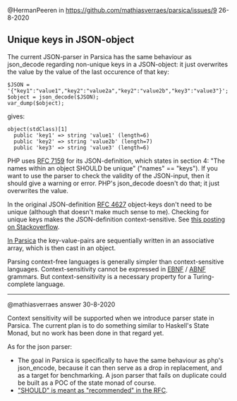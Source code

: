 
@HermanPeeren in https://github.com/mathiasverraes/parsica/issues/9 26-8-2020

Unique keys in JSON-object
---
The current JSON-parser in Parsica has the same behaviour as json_decode regarding non-unique keys in a JSON-object: it just overwrites the value by the value of the last occurence of that key:
~~~
$JSON = '{"key1":"value1","key2":"value2a","key2":"value2b","key3":"value3"}';
$object = json_decode($JSON);
var_dump($object);
~~~
gives:
~~~
object(stdClass)[1]
  public 'key1' => string 'value1' (length=6)
  public 'key2' => string 'value2b' (length=7)
  public 'key3' => string 'value3' (length=6)
~~~

PHP uses [RFC 7159](http://www.faqs.org/rfcs/rfc7159.html) for its JSON-definition, which states in section 4: "The names within an object SHOULD be unique" ("names" == "keys"). If you want to use the parser to check the validity of the JSON-input, then it should give a warning or error. PHP's json_decode doesn't do that; it just overwrites the value.

In the original JSON-definition [RFC 4627]( https://tools.ietf.org/html/rfc4627#section-2.2) object-keys don't need to be unique (although that doesn't make much sense to me). Checking for unique keys makes the JSON-definition context-sensitive. See [this posting on Stackoverflow](https://stackoverflow.com/questions/3335026/which-formal-language-class-are-xml-and-json-with-unique-keys-they-are-not-cont). 

[In Parsica](https://github.com/mathiasverraes/parsica/blob/main/src/JSON/JSON.php#L93-L99) the key-value-pairs are sequentially written in an associative array, which is then cast in an object.

Parsing context-free languages is generally simpler than context-sensitive languages. Context-sensitivity cannot be expressed in [EBNF](https://en.wikipedia.org/wiki/Extended_Backus%E2%80%93Naur_form) / [ABNF](https://github.com/mathiasverraes/parsica/issues/8) grammars. But context-sensitivity is a necessary property for a Turing-complete language.

---

@mathiasverraes answer 30-8-2020

Context sensitivity will be supported when we introduce parser state in Parsica. The current plan is to do something similar to Haskell's State Monad, but no work has been done in that regard yet.

As for the json parser:

* The goal in Parsica is specifically to have the same behaviour as php's json_encode, because it can then serve as a drop in replacement, and as a target for benchmarking. A json parser that fails on duplicate could be built as a POC of the state monad of course.
* ["SHOULD" is meant as "recommended" in the RFC](http://www.faqs.org/rfcs/rfc2119.html).
